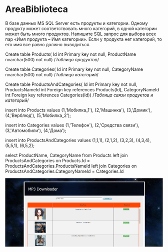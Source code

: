 # AreaBiblioteca

В базе данных MS SQL Server есть продукты и категории. Одному продукту может соответствовать много категорий, в одной категории может быть много продуктов. Напишите SQL запрос для выбора всех пар «Имя продукта – Имя категории». Если у продукта нет категорий, то его имя все равно должно выводиться.


Create table Products(
Id int Primary key not null,
ProductName nvarchar(500) not null) /*Таблица продуктов*/

Create table Categories(
Id int Primary key not null,
CategoryName nvarchar(500) not null) /*Таблица категорий*/

Create table ProductsAndCategories(
Id int Primary key not null,
ProductsNameId int Foreign key references Products(Id),
CategoryNameId int Foreign key references Categories(Id)) /*Таблица связи продуктов и категорий*/

insert into Products values
	(1,'Мобилка_1'),
	(2,'Машинка'),
	(3,'Домик'),
	(4,'Верблюд'),
	(5,'Мобилка_2');

insert into Categories values
	(1,'Телефон'),
	(2,'Средства связи'),
	(3,'Автомобили'),
	(4,'Дома');

insert into ProductsAndCategories values
	(1,1,1),
	(2,1,2),
	(3,2,3),
	(4,3,4),	
	(5,5,1),
	(6,5,2);

select ProductName, CategoryName
from Products
left join ProductsAndCategories on Products.Id = ProductsAndCategories.ProductsNameId
left join Categories on ProductsAndCategories.CategoryNameId = Categories.Id 

![1](https://github.com/Presstomsk/Music_Downloader/blob/master/1.png)


